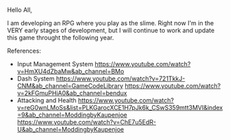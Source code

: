 Hello All,

I am developing an RPG where you play as the slime. Right now I'm in the VERY early stages of development, but I will continue to work and update this game throught the following year.


References:
- Input Management System
  https://www.youtube.com/watch?v=HmXU4dZbaMw&ab_channel=BMo
- Dash System
  https://www.youtube.com/watch?v=721TkkJ-CNM&ab_channel=GameCodeLibrary
  https://www.youtube.com/watch?v=2kFGmuPHiA0&ab_channel=bendux
- Attacking and Health
  https://www.youtube.com/watch?v=reG0wnLMoSs&list=PLKGarocXCE1H7pJk6k_CSwS359mtt3MVI&index=9&ab_channel=ModdingbyKaupenjoe
  https://www.youtube.com/watch?v=ChE7u5EdR-U&ab_channel=ModdingbyKaupenjoe
